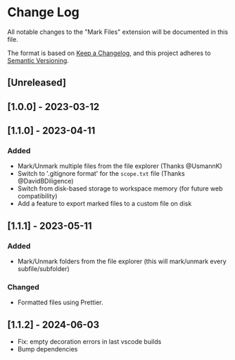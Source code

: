 # Change Log

All notable changes to the "Mark Files" extension will be documented in this file.

The format is based on [Keep a Changelog](https://keepachangelog.com/en/1.0.0/),
and this project adheres to [Semantic Versioning](https://semver.org/spec/v2.0.0.html).

## [Unreleased]

## [1.0.0] - 2023-03-12

## [1.1.0] - 2023-04-11

### Added

- Mark/Unmark multiple files from the file explorer (Thanks @UsmannK)
- Switch to '.gitignore format' for the `scope.txt` file (Thanks @DavidBDiligence)
- Switch from disk-based storage to workspace memory (for future web compatibility)
- Add a feature to export marked files to a custom file on disk

## [1.1.1] - 2023-05-11

### Added

- Mark/Unmark folders from the file explorer (this will mark/unmark every subfile/subfolder)

### Changed

- Formatted files using Prettier.

## [1.1.2] - 2024-06-03

- Fix: empty decoration errors in last vscode builds
- Bump dependencies
